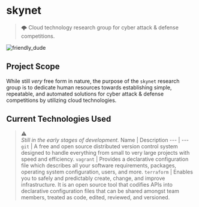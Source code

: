 # skynet
> 🌩  Cloud technology research group for cyber attack &amp; defense competitions.

![friendly_dude](https://i.imgur.com/ONefP55.png)

## Project Scope
While still *very* free form in nature, the purpose of the `skynet` research group is to dedicate human resources towards establishing simple, repeatable, and automated solutions for cyber attack &amp; defense competitions by utilizing cloud technologies.


## Current Technologies Used
> ⚠️  
*Still in the early stages of development.*
Name | Description 
--- | ---
`git` | A free and open source distributed version control system designed to handle everything from small to very large projects with speed and efficiency.
`vagrant` | Provides a declarative configuration file which describes all your software requirements, packages, operating system configuration, users, and more.
`terraform` | Enables you to safely and predictably create, change, and improve infrastructure. It is an open source tool that codifies APIs into declarative configuration files that can be shared amongst team members, treated as code, edited, reviewed, and versioned.
